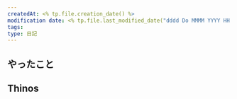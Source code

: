 ```yaml
---
createdAt: <% tp.file.creation_date() %>
modification date: <% tp.file.last_modified_date("dddd Do MMMM YYYY HH:mm:ss") %>
tags: 
type: 日記
---
```


## やったこと


## Thinos



